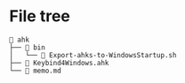 # File tree

```
 ahk
├──  bin
│   └──  Export-ahks-to-WindowsStartup.sh
├──  Keybind4Windows.ahk
└──  memo.md
```


